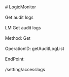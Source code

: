 <br>#     LogicMonitor</br>
<br>Get audit logs</br>
<br>LM Get audit logs</br>
<br>Method: Get</br>
<br>OperationID: getAuditLogList</br>
<br>EndPoint:</br>
<br>/setting/accesslogs</br>

